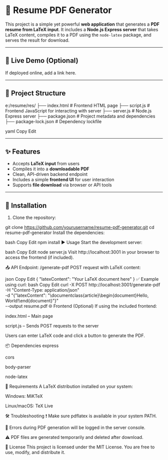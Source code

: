 # 📄 Resume PDF Generator

This project is a simple yet powerful **web application** that generates a **PDF resume from LaTeX input**. It includes a **Node.js Express server** that takes LaTeX content, compiles it to a PDF using the `node-latex` package, and serves the result for download.

---

## 🚀 Live Demo (Optional)

If deployed online, add a link here.

---

## 📁 Project Structure

e:/resume/res/
├── index.html # Frontend HTML page
├── script.js # Frontend JavaScript for interacting with server
├── server.js # Node.js Express server
├── package.json # Project metadata and dependencies
├── package-lock.json # Dependency lockfile

yaml
Copy
Edit

---

## ✨ Features

- Accepts **LaTeX input** from users
- Compiles it into a **downloadable PDF**
- Clean, API-driven backend endpoint
- Includes a simple **frontend UI** for user interaction
- Supports **file download** via browser or API tools

---

## 🔧 Installation

1. Clone the repository:

git clone https://github.com/yourusername/resume-pdf-generator.git
cd resume-pdf-generator
Install the dependencies:

bash
Copy
Edit
npm install
▶️ Usage
Start the development server:

bash
Copy
Edit
node server.js
Visit http://localhost:3001 in your browser to access the frontend (if included).

📤 API Endpoint: /generate-pdf
POST request with LaTeX content:

json
Copy
Edit
{
  "latexContent": "Your LaTeX document here"
}
✅ Example using curl:
bash
Copy
Edit
curl -X POST http://localhost:3001/generate-pdf \
  -H "Content-Type: application/json" \
  -d "{\"latexContent\": \"\\documentclass{article}\\begin{document}Hello, World!\\end{document}\"}" \
  --output resume.pdf
🌐 Frontend (Optional)
If using the included frontend:

index.html – Main page

script.js – Sends POST requests to the server

Users can enter LaTeX code and click a button to generate the PDF.

📦 Dependencies
express

cors

body-parser

node-latex

🧩 Requirements
A LaTeX distribution installed on your system:

Windows: MiKTeX

Linux/macOS: TeX Live

🛠 Troubleshooting
❗ Make sure pdflatex is available in your system PATH.

📝 Errors during PDF generation will be logged in the server console.

⚠️ PDF files are generated temporarily and deleted after download.

📄 License
This project is licensed under the MIT License. You are free to use, modify, and distribute it.

